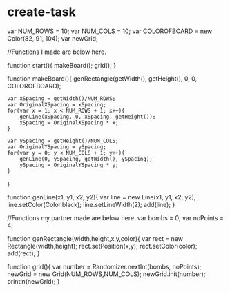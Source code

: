 # create-task
var NUM_ROWS = 10;
var NUM_COLS = 10;
var COLOROFBOARD = new Color(82, 91, 104);
var newGrid;

//Functions I made are below here.

function start(){
    makeBoard();
    grid();
}

function makeBoard(){
    genRectangle(getWidth(), getHeight(), 0, 0, COLOROFBOARD);
    
    var xSpacing = getWidth()/NUM_ROWS;
    var OriginalXSpacing = xSpacing;
    for(var x = 1; x < NUM_ROWS + 1; x++){
        genLine(xSpacing, 0, xSpacing, getHeight());
        xSpacing = OriginalXSpacing * x;
    }
    
    var ySpacing = getHeight()/NUM_COLS;
    var OriginalYSpacing = ySpacing;
    for(var y = 0; y < NUM_COLS + 1; y++){
        genLine(0, ySpacing, getWidth(), ySpacing);
        ySpacing = OriginalYSpacing * y;
    }
}
 


function genLine(x1, y1, x2, y2){
    var line = new Line(x1, y1, x2, y2);
    line.setColor(Color.black);
    line.setLineWidth(2);
    add(line);
}

//Functions my partner made are below here.
var bombs = 0;
var noPoints = 4;

function genRectangle(width,height,x,y,color){ 
    var rect = new Rectangle(width,height); 
    rect.setPosition(x,y); 
    rect.setColor(color); 
    add(rect); 
}

function grid(){
    var number = Randomizer.nextInt(bombs, noPoints);
    newGrid  = new Grid(NUM_ROWS,NUM_COLS);
    newGrid.init(number);
    println(newGrid);
}
